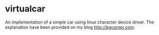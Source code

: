virtualcar
==========

An implementation of a simple car using linux character device driver.
The explanation have been provided on my blog http://kgcorner.com.
